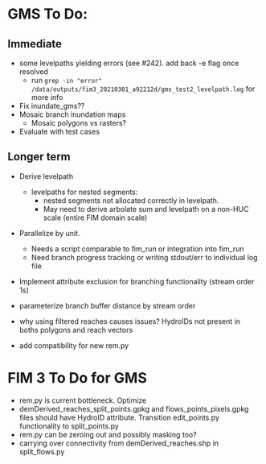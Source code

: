 # GMS To Do: 
## Immediate
- some levelpaths yielding errors (see #242). add back -e flag once resolved
    - run `grep -in "error" /data/outputs/fim3_20210301_a92212d/gms_test2_levelpath.log` for more info
- Fix inundate_gms??
- Mosaic branch inundation maps
    - Mosaic polygons vs rasters?
- Evaluate with test cases


## Longer term
- Derive levelpath
    
    - levelpaths for nested segments: 
        - nested segments not allocated correctly in levelpath. 
        - May need to derive arbolate sum and levelpath on a non-HUC scale (entire FIM domain scale)
- Parallelize by unit. 
    - Needs a script comparable to fim_run or integration into fim_run
    - Need branch progress tracking or writing stdout/err to individual log file
- Implement attribute exclusion for branching functionality (stream order 1s)
- parameterize branch buffer distance by stream order
- why using filtered reaches causes issues? HydroIDs not present in boths polygons and reach vectors
- add compatibility for new rem.py

# FIM 3 To Do for GMS
- rem.py is current bottleneck. Optimize
- demDerived_reaches_split_points.gpkg and flows_points_pixels.gpkg files should have HydroID attribute. Transition edit_points.py functionality to split_points.py
- rem.py can be zeroing out and possibly masking too?
- carrying over connectivity from demDerived_reaches.shp in split_flows.py

